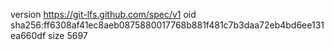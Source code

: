 version https://git-lfs.github.com/spec/v1
oid sha256:ff6308af41ec8aeb0875880017768b881f481c7b3daa72eb4bd6ee131ea660df
size 5697
